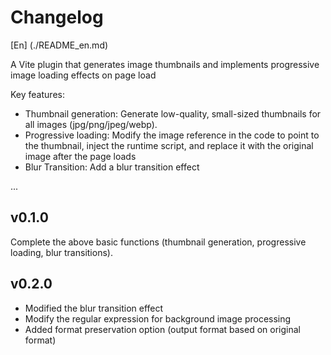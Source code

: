 # Changelog

[En] (./README_en.md)

A Vite plugin that generates image thumbnails and implements progressive image loading effects on page load

Key features:

- Thumbnail generation: Generate low-quality, small-sized thumbnails for all images (jpg/png/jpeg/webp).
- Progressive loading: Modify the image reference in the code to point to the thumbnail, inject the runtime script, and replace it with the original image after the page loads
- Blur Transition: Add a blur transition effect

...

## v0.1.0

Complete the above basic functions (thumbnail generation, progressive loading, blur transitions).

## v0.2.0

- Modified the blur transition effect
- Modify the regular expression for background image processing
- Added format preservation option (output format based on original format)